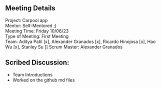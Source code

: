 
## Meeting Details  

Project: Carpool app  
Mentor: Self-Mentored ;)  
Meeting Time: Friday 10/06/23  
Type of Meeting: First Meeting  
Team: Aditya Patil [x], Alexander Granados [x], Ricardo Hinojosa [x], Hao Wu [x], Stanley Su []
Scrum Master: Alexander Granados

## Scribed Discussion:

- Team Introductions
- Worked on the github md files
